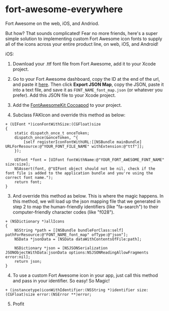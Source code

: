 # fort-awesome-everywhere
Fort Awesome on the web, iOS, and Andriod.

But how? That sounds complicated! Fear no more friends, here's a super simple solution to implementing custom Fort Awesome icon fonts to supply all of the icons across your entire product line, on web, iOS, and Android!


iOS:

1) Download your .ttf font file from Fort Awesome, add it to your Xcode project.


2) Go to your Fort Awesome dashboard, copy the ID at the end of the url, and paste it [here](https://knotlabs.github.io/fort-awesome-everywhere/). Then click **Export JSON Map**, copy the JSON, paste it into a text file, and save it as ```FONT_NAME_font_map.json``` (or whatever you prefer). Add this JSON file to your Xcode project. 


3) Add the [FontAwesomeKit Cocoapod](https://github.com/PrideChung/FontAwesomeKit) to your project.


2) Subclass FAKIcon and override this method as below:
```
+ (UIFont *)iconFontWithSize:(CGFloat)size
{
    static dispatch_once_t onceToken;
    dispatch_once(&onceToken, ^{
        [self registerIconFontWithURL:[[NSBundle mainBundle] URLForResource:@"YOUR_FONT_FILE_NAME" withExtension:@"ttf"]];
    });
    
    UIFont *font = [UIFont fontWithName:@"YOUR_FORT_AWESOME_FONT_NAME" size:size];
    NSAssert(font, @"UIFont object should not be nil, check if the font file is added to the application bundle and you're using the correct font name.");
    return font;
}
```

3) And override this method as below. This is where the magic happens. In this method, we will load up the json mapping file that we generated in step 2 to map the human-friendly identifiers (like "fa-search") to their computer-friendly character codes (like "f028").

```
+ (NSDictionary *)allIcons
{
    NSString *path = [[NSBundle bundleForClass:self] pathForResource:@"FONT_NAME_font_map" ofType:@"json"];
    NSData *jsonData = [NSData dataWithContentsOfFile:path];
    
    NSDictionary *json = [NSJSONSerialization JSONObjectWithData:jsonData options:NSJSONReadingAllowFragments error:nil];
    return json;
}
```

4) To use a custom Fort Awesome icon in your app, just call this method and pass in your identifier. So easy! So Magic!
```
+ (instancetype)iconWithIdentifier:(NSString *)identifier size:(CGFloat)size error:(NSError **)error;
```

5) Profit
